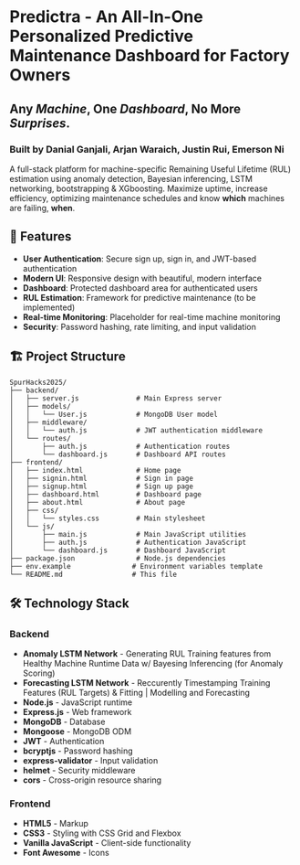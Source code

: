 # Predictra - An All-In-One Personalized Predictive Maintenance Dashboard for Factory Owners
## Any _Machine_, One _Dashboard_, No More _Surprises_.
### Built by Danial Ganjali, Arjan Waraich, Justin Rui, Emerson Ni
A full-stack platform for machine-specific Remaining Useful Lifetime (RUL) estimation using anomaly detection, Bayesian inferencing, LSTM networking, bootstrapping & XGboosting. Maximize uptime, increase efficiency, optimizing maintenance schedules and know **which**  machines are failing, **when**.

## 🚀 Features

- **User Authentication**: Secure sign up, sign in, and JWT-based authentication
- **Modern UI**: Responsive design with beautiful, modern interface
- **Dashboard**: Protected dashboard area for authenticated users
- **RUL Estimation**: Framework for predictive maintenance (to be implemented)
- **Real-time Monitoring**: Placeholder for real-time machine monitoring
- **Security**: Password hashing, rate limiting, and input validation

## 🏗️ Project Structure

```
SpurHacks2025/
├── backend/
│   ├── server.js              # Main Express server
│   ├── models/
│   │   └── User.js            # MongoDB User model
│   ├── middleware/
│   │   └── auth.js            # JWT authentication middleware
│   └── routes/
│       ├── auth.js            # Authentication routes
│       └── dashboard.js       # Dashboard API routes
├── frontend/
│   ├── index.html             # Home page
│   ├── signin.html            # Sign in page
│   ├── signup.html            # Sign up page
│   ├── dashboard.html         # Dashboard page
│   ├── about.html             # About page
│   ├── css/
│   │   └── styles.css         # Main stylesheet
│   └── js/
│       ├── main.js            # Main JavaScript utilities
│       ├── auth.js            # Authentication JavaScript
│       └── dashboard.js       # Dashboard JavaScript
├── package.json               # Node.js dependencies
├── env.example               # Environment variables template
└── README.md                 # This file
```

## 🛠️ Technology Stack

### Backend
- **Anomaly LSTM Network** - Generating RUL Training features from Healthy Machine Runtime Data w/ Bayesing Inferencing (for Anomaly Scoring)
- **Forecasting LSTM Network** - Reccurently Timestamping Training Features (RUL Targets) & Fitting | Modelling and Forecasting
- **Node.js** - JavaScript runtime
- **Express.js** - Web framework
- **MongoDB** - Database
- **Mongoose** - MongoDB ODM
- **JWT** - Authentication
- **bcryptjs** - Password hashing
- **express-validator** - Input validation
- **helmet** - Security middleware
- **cors** - Cross-origin resource sharing

### Frontend
- **HTML5** - Markup
- **CSS3** - Styling with CSS Grid and Flexbox
- **Vanilla JavaScript** - Client-side functionality
- **Font Awesome** - Icons
